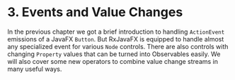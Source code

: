 # 3. Events and Value Changes

In the previous chapter we got a brief introduction to handling `ActionEvent` emissions of a JavaFX `Button`. But RxJavaFX is equipped to handle almost any specialized event for various `Node` controls. There are also controls with changing `Property` values that can be turned into Observables easily. We will also cover some new operators to combine value change streams in many useful ways. 